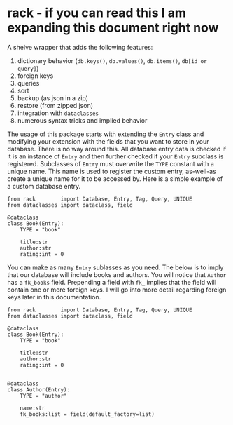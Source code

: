 # rack - if you can read this I am expanding this document right now
A shelve wrapper that adds the following features:

1) dictionary behavior (`db.keys()`, `db.values()`, `db.items()`, `db[id or query]`)
2) foreign keys
3) queries
4) sort
5) backup (as json in a zip)
6) restore (from zipped json)
7) integration with `dataclasses`
8) numerous syntax tricks and implied behavior

The usage of this package starts with extending the `Entry` class and modifying your extension with the fields that you want to store in your database. There is no way around this. All database entry data is checked if it is an instance of `Entry` and then further checked if your `Entry` subclass is registered. Subclasses of `Entry` must overwrite the `TYPE` constant with a unique name. This name is used to register the custom entry, as-well-as create a unique name for it to be accessed by. Here is a simple example of a custom database entry.

```python3
from rack        import Database, Entry, Tag, Query, UNIQUE
from dataclasses import dataclass, field

@dataclass
class Book(Entry):
    TYPE = "book"

    title:str
    author:str
    rating:int = 0
```

You can make as many `Entry` sublasses as you need. The below is to imply that our database will include books and authors. You will notice that `Author` has a `fk_books` field. Prepending a field with `fk_` implies that the field will contain one or more foreign keys. I will go into more detail regarding foreign keys later in this documentation.

```python3
from rack        import Database, Entry, Tag, Query, UNIQUE
from dataclasses import dataclass, field

@dataclass
class Book(Entry):
    TYPE = "book"

    title:str
    author:str
    rating:int = 0
    
    
@dataclass
class Author(Entry):
    TYPE = "author"
    
    name:str
    fk_books:list = field(default_factory=list)
```

